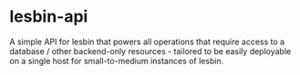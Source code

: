 # lesbin-api

A simple API for lesbin that powers all operations that require access to a database / other backend-only resources - tailored to be easily deployable on a single host for small-to-medium instances of lesbin.
